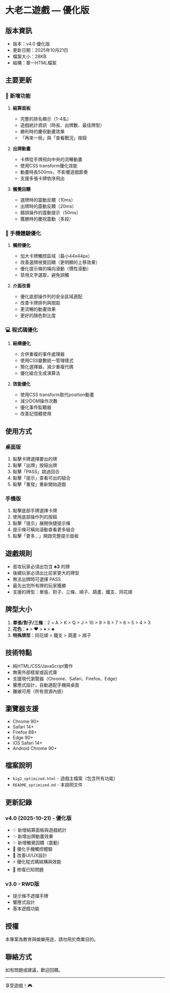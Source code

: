 # 大老二遊戲 — 優化版

## 版本資訊
- 版本：v4.0 優化版
- 更新日期：2025年10月21日
- 檔案大小：28KB
- 結構：單一HTML檔案

## 主要更新

### 🎯 新增功能
1. **結算面板**
   - 完整的排名顯示（1-4名）
   - 遊戲統計資訊（時長、出牌數、最佳牌型）
   - 勝利時的慶祝動畫效果
   - 「再來一局」與「查看戰況」按鈕

2. **出牌動畫**
   - 卡牌從手牌飛向中央的流暢動畫
   - 使用CSS transform優化效能
   - 動畫時長500ms，不影響遊戲節奏
   - 支援多張卡牌依序飛出

3. **觸覺回饋**
   - 選牌時的震動反饋（10ms）
   - 出牌時的震動反饋（20ms）
   - 錯誤操作的震動提示（50ms）
   - 獲勝時的慶祝震動（多段）

### 📱 手機體驗優化
1. **觸控優化**
   - 加大卡牌觸控區域（最小44x44px）
   - 改善選牌視覺回饋（更明顯的上移效果）
   - 優化提示條的橫向滾動（慣性滾動）
   - 禁用文字選取，避免誤觸

2. **介面改善**
   - 優化底部操作列的安全區域適配
   - 改善卡牌排列與間距
   - 更流暢的動畫效果
   - 更好的顏色對比度

### 💻 程式碼優化
1. **結構優化**
   - 合併重複的事件處理器
   - 使用CSS變數統一管理樣式
   - 簡化選擇器，減少重複代碼
   - 優化組合生成演算法

2. **效能優化**
   - 使用CSS transform取代position動畫
   - 減少DOM操作次數
   - 優化事件監聽器
   - 改善記憶體使用

## 使用方式

### 桌面版
1. 點擊卡牌選擇要出的牌
2. 點擊「出牌」按鈕出牌
3. 點擊「PASS」跳過回合
4. 點擊「提示」查看可出的組合
5. 點擊「重發」重新開始遊戲

### 手機版
1. 點擊底部手牌選擇卡牌
2. 使用底部操作列的按鈕
3. 點擊「提示」展開快捷提示條
4. 提示條可橫向滾動查看更多組合
5. 點擊「更多…」開啟完整提示面板

## 遊戲規則
- 首攻玩家必須出包含 **♣3** 的牌
- 後續玩家必須出比前家更大的牌型
- 無法出牌時可選擇 PASS
- 最先出完所有牌的玩家獲勝
- 支援的牌型：單張、對子、三條、順子、葫蘆、鐵支、同花順

## 牌型大小
1. **單張/對子/三條**：2 > A > K > Q > J > 10 > 9 > 8 > 7 > 6 > 5 > 4 > 3
2. **花色**：♠ > ♥ > ♦ > ♣
3. **特殊牌型**：同花順 > 鐵支 > 葫蘆 > 順子

## 技術特點
- 純HTML/CSS/JavaScript實作
- 無需外部框架或函式庫
- 支援現代瀏覽器（Chrome、Safari、Firefox、Edge）
- 響應式設計，自動適配手機與桌面
- 離線可用（所有資源內嵌）

## 瀏覽器支援
- Chrome 90+
- Safari 14+
- Firefox 88+
- Edge 90+
- iOS Safari 14+
- Android Chrome 90+

## 檔案說明
- `big2_optimized.html` - 遊戲主檔案（包含所有功能）
- `README_optimized.md` - 本說明文件

## 更新記錄

### v4.0 (2025-10-21) - 優化版
- ✨ 新增結算面板與遊戲統計
- ✨ 新增出牌動畫效果
- ✨ 新增觸覺回饋（震動）
- 🎨 優化手機觸控體驗
- 🎨 改善UI/UX設計
- ⚡ 優化程式碼結構與效能
- 🐛 修復已知問題

### v3.0 - RWD版
- 提示條不遮擋手牌
- 響應式設計
- 基本遊戲功能

## 授權
本專案為教育與娛樂用途，請勿用於商業目的。

## 聯絡方式
如有問題或建議，歡迎回饋。

---
享受遊戲！🎮

